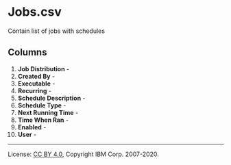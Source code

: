 <!-- SPDX-License-Identifier: CC-BY-4.0 -->
<!-- Copyright IBM Corp. 2007-2020 -->

# Jobs.csv

Contain list of jobs with schedules

## Columns

1. **Job Distribution** - 
1. **Created By** - 
1. **Executable** - 
1. **Recurring** - 
1. **Schedule Description** - 
1. **Schedule Type** - 
1. **Next Running Time** - 
1. **Time When Ran** - 
1. **Enabled** - 
1. **User** -

----
License: [CC BY 4.0](https://creativecommons.org/licenses/by/4.0/),
Copyright IBM Corp. 2007-2020.

